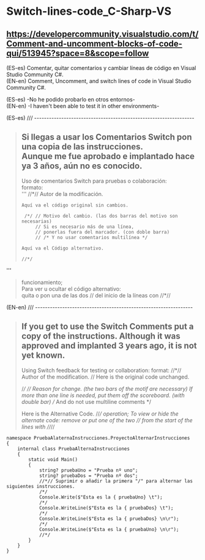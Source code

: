 # Switch-lines-code_C-Sharp-VS  
## https://developercommunity.visualstudio.com/t/Comment-and-uncomment-blocks-of-code-qui/513945?space=8&scope=follow

(ES-es)    Comentar, quitar comentarios y cambiar líneas de código en Visual Studio Community C#.  
(EN-en)   Comment, Uncomment, and switch lines of code in Visual Studio Community C#.  
  
(ES-es)    -No he podido probarlo en otros entornos-  
(EN-en)   -I haven't been able to test it in other environments-  
  
(ES-es)  /// -----------------------------------------------------------------  
> Si llegas a usar los Comentarios Switch pon una copia de las instrucciones.  
> Aunque me fue aprobado e implantado hace ya 3 años, aún no es conocido.  
> ---------------------------------------------------------------------------  
> Uso de comentarios Switch para pruebas o colaboración:  
> formato:  
 '''
> //*// Autor de la modificación.  
>
>     Aquí va el código original sin cambios.  
>
>      /*/ // Motivo del cambio. (las dos barras del motivo son necesarias)  
>          // Si es necesario más de una línea,  
>          // ponerlas fuera del marcador. (con doble barra)  
>          // /* Y no usar comentarios multilínea */  
>
>     Aquí va el Código alternativo.  
>
>     //*/  
'''
> funcionamiento;  
>     Para ver u ocultar el código alternativo:  
>         quita o pon una de las dos // del inicio de la líneas con //*//  
  
(EN-en)  /// ----------------------------------------------------------------
> If you get to use the Switch Comments put a copy of the instructions.
> Although it was approved and implanted 3 years ago, it is not yet known.
> ---------------------------------------------------------------------------
> Using Switch feedback for testing or collaboration:
> format:
> //*// Author of the modification.
> //
> Here is the original code unchanged.
> 
> /*/ // Reason for change. (the two bars of the motif are necessary)
>  If more than one line is needed,
>  put them off the scoreboard. (with double bar)
>  /* And do not use multiline comments */
> 
> Here is the Alternative Code.
>     //*/
> operation;
> To view or hide the alternate code:
> remove or put one of the two // from the start of the lines with //*//
 
 
	namespace PruebaAlaternaInstrucciones.ProyectoAlternarInstrucciones
	{
		internal class PruebaAlternaInstrucciones
		{
			static void Main()
			{
				string? pruebaUno = "Prueba nº uno";
				string? pruebaDos = "Prueba nº dos";
				//*// Suprimir o añadir la primera "/" para alternar las siguientes instrucciones.
				/*/
				Console.Write($"Esta es la { pruebaUno} \t");
				/*/
				Console.WriteLine($"Esta es la { pruebaDos} \t");
				/*/
				Console.WriteLine($"Esta es la { pruebaDos} \n\r");
				/*/
				Console.WriteLine($"Esta es la { pruebaUno} \n\r");
				//*/
			}
		}
	}

